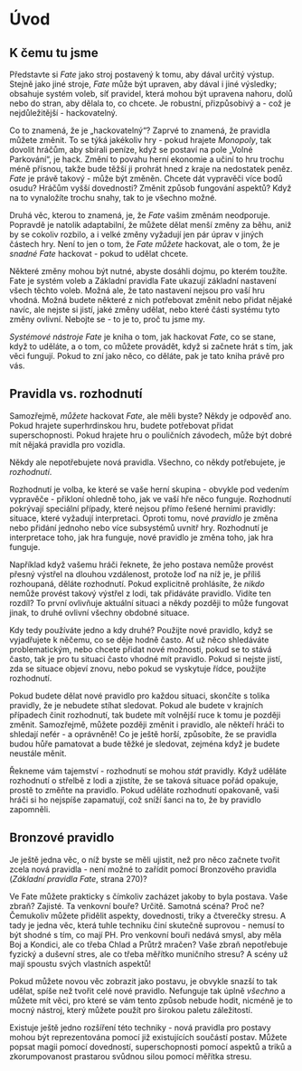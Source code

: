 # Úvod
  
## K čemu tu jsme
  
Představte si *Fate* jako stroj postavený k tomu, aby dával určitý výstup. Stejně jako jiné stroje, *Fate* může být upraven, aby dával i jiné výsledky; obsahuje systém voleb, síť pravidel, která mohou být upravena nahoru, dolů nebo do stran, aby dělala to, co chcete. Je robustní, přizpůsobivý a - což je nejdůležitější - hackovatelný.
  
Co to znamená, že je „hackovatelný“? Zaprvé to znamená, že pravidla můžete změnit. To se týká jakékoliv hry - pokud hrajete *Monopoly*, tak dovolit hráčům, aby sbírali peníze, když se postaví na pole „Volné Parkování“, je hack. Změní to povahu herní ekonomie a učiní to hru trochu méně přísnou, takže bude těžší ji prohrát hned z kraje na nedostatek peněz. *Fate* je právě takový - může být změněn. Chcete dát vypravěči více bodů osudu? Hráčům vyšší dovednosti? Změnit způsob fungování aspektů? Když na to vynaložíte trochu snahy, tak to je všechno možné.
  
Druhá věc, kterou to znamená, je, že *Fate* vašim změnám neodporuje. Popravdě je natolik adaptabilní, že můžete dělat menší změny za běhu, aniž by se cokoliv rozbilo, a i velké změny vyžadují jen pár úprav v jiných částech hry. Není to jen o tom, že *Fate* _můžete_ hackovat, ale o tom, že je _snadné_ *Fate* hackovat - pokud to udělat chcete.
  
Některé změny mohou být nutné, abyste dosáhli dojmu, po kterém toužíte. Fate je systém voleb a Základní pravidla Fate ukazují základní nastavení všech těchto voleb. Možná ale, že tato nastavení nejsou pro vaší hru vhodná. Možná budete některé z nich potřebovat změnit nebo přidat nějaké navíc, ale nejste si jistí, jaké změny udělat, nebo které části systému tyto změny ovlivní. Nebojte se - to je to, proč tu jsme my.
  
*Systémové nástroje Fate* je kniha o tom, jak hackovat *Fate*, co se stane, když to uděláte, a o tom, co můžete provádět, když si začnete hrát s tím, jak věci fungují. Pokud to zní jako něco, co děláte, pak je tato kniha právě pro vás.
  
  
## Pravidla vs. rozhodnutí
  
Samozřejmě, _můžete_ hackovat *Fate*, ale měli byste? Někdy je odpověď ano. Pokud hrajete superhrdinskou hru, budete potřebovat přidat superschopnosti. Pokud hrajete hru o pouličních závodech, může být dobré mít nějaká pravidla pro vozidla.
  
Někdy ale nepotřebujete nová pravidla. Všechno, co někdy potřebujete, je _rozhodnutí_.
  
Rozhodnutí je volba, ke které se vaše herní skupina - obvykle pod vedením vypravěče - přikloní ohledně toho, jak ve vaší hře něco funguje. Rozhodnutí pokrývají speciální případy, které nejsou přímo řešené herními pravidly: situace, které vyžadují interpretaci. Oproti tomu, nové _pravidlo_ je změna nebo přidání jednoho nebo více subsystémů uvnitř hry. Rozhodnutí je interpretace toho, jak hra funguje, nové pravidlo je změna toho, jak hra funguje.  
  
Například když vašemu hráči řeknete, že jeho postava nemůže provést přesný výstřel na dlouhou vzdálenost, protože loď na níž je, je příliš rozhoupaná, děláte rozhodnutí. Pokud explicitně prohlásíte, že _nikdo_ nemůže provést takový výstřel z lodi, tak přidáváte pravidlo. Vidíte ten rozdíl? To první ovlivňuje aktuální situaci a někdy později to může fungovat jinak, to druhé ovlivní všechny obdobné situace.
  
Kdy tedy používáte jedno a kdy druhé? Použijte nové pravidlo, když se vyjadřujete k něčemu, co se děje hodně často. Ať už něco shledáváte problematickým, nebo chcete přidat nové možnosti, pokud se to stává často, tak je pro tu situaci často vhodné mít pravidlo. Pokud si nejste jistí, zda se situace objeví znovu, nebo pokud se vyskytuje řídce, použijte rozhodnutí.
  
Pokud budete dělat nové pravidlo pro každou situaci, skončíte s tolika pravidly, že je nebudete stíhat sledovat. Pokud ale budete v krajních případech činit rozhodnutí, tak budete mít volnější ruce k tomu je později změnit. Samozřejmě, můžete později změnit i pravidlo, ale někteří hráči to shledají nefér - a oprávněně\! Co je ještě horší, způsobíte, že se pravidla budou hůře pamatovat a bude těžké je sledovat, zejména když je budete neustále měnit.
  
Řekneme vám tajemství - rozhodnutí se mohou _stát_ pravidly. Když uděláte rozhodnutí o střelbě z lodi a zjistíte, že se taková situace pořád opakuje, prostě to změňte na pravidlo. Pokud uděláte rozhodnutí opakovaně, vaši hráči si ho nejspíše zapamatují, což sníží šanci na to, že by pravidlo zapomněli. 
  

## Bronzové pravidlo
  
Je ještě jedna věc, o níž byste se měli ujistit, než pro něco začnete tvořit zcela nová pravidla - není možné to zařídit pomocí Bronzového pravidla (*Základní pravidla Fate*, strana 270)?
  
Ve Fate můžete prakticky s čímkoliv zacházet jakoby to byla postava. Vaše zbraň? Zajisté. Ta venkovní bouře? Určitě. Samotná scéna? Proč ne? Čemukoliv můžete přidělit aspekty, dovednosti, triky a čtverečky stresu. A tady je jedna věc, která tuhle techniku činí skutečně suprovou - nemusí to být shodné s tím, co mají PH. Pro venkovní bouři nedává smysl, aby měla Boj a Kondici, ale co třeba Chlad a Průtrž mračen? Vaše zbraň nepotřebuje fyzický a duševní stres, ale co třeba měřítko muničního stresu? A scény už mají spoustu svých vlastních aspektů\!
  
Pokud můžete novou věc zobrazit jako postavu, je obvykle snazší to tak udělat, spíše než tvořit celé nové pravidlo. Nefunguje tak úplně _všechno_ a můžete mít věci, pro které se vám tento způsob nebude hodit, nicméně je to mocný nástroj, který můžete použít pro širokou paletu záležitostí.
  
Existuje ještě jedno rozšíření této techniky - nová pravidla pro postavy mohou být reprezentována pomocí již existujících součástí postav. Můžete popsat magii pomocí dovedností, superschopnosti pomocí aspektů a triků a zkorumpovanost prastarou svůdnou silou pomocí měřítka stresu.
